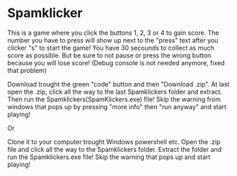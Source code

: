 # **Spamklicker**
This is a game where you click the buttons 1, 2, 3 or 4 to gain score. The number you have to press will show up next to the "press" text after you clicker "s" to start the game! You have 30 secounds to collect as much score as possible. But be sure to not pause or press the wrong button because you will lose score! (Debug console is not needed anymore, fixed that problem)

Download trought the green "code" button and then "Download .zip". At last open the .zip, click all the way to the last Spamklickers folder and extract. Then run the Spamklickers(SpamKlickers.exe) file! Skip the warning from windows that pops up by pressing "more info" then "run anyway" and start playing!

Or

Clone it to your computer trought Windows powershell etc. Open the .zip file and click all the way to the Spamklickers folder. Extract the folder and run the Spamklickers.exe file! Skip the warning that pops up and start playing!
